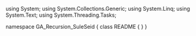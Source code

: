 ﻿using System;
using System.Collections.Generic;
using System.Linq;
using System.Text;
using System.Threading.Tasks;

namespace GA_Recursion_SuleSeid
{
    class README
    {
    }
}
